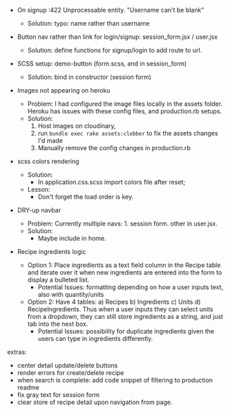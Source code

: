 - On signup :422 Unprocessable entity. "Username can't be blank"
  * Solution: typo: name rather than username

- Button nav rather than link for login/signup: session_form.jsx / user.jsx
  * Solution: define functions for signup/login to add route to url.

- SCSS setup: demo-button (form.scss, and in session_form)
  * Solution: bind in constructor (session form)

- Images not appearing on heroku
  * Problem: I had configured the image files locally in the assets folder. Heroku has issues with these config files, and production.rb setups.
  * Solution:
    1. Host images on cloudinary,
    2. run `bundle exec rake assets:clobber` to fix the assets changes I'd made
    3. Manually remove the config changes in production.rb

- scss colors rendering
  * Solution:
    - In application.css.scss import colors file after reset;
  * Lesson:
    - Don't forget the load order is key.

- DRY-up navbar
  * Problem: Currently multiple navs: 1. session form. other in user.jsx.
  * Solution:
    - Maybe include in home.

- Recipe ingredients logic
  - Option 1: Place ingredients as a text field column in the Recipe table and iterate over it when new ingredients are entered into the form to display a bulleted list.
    - Potential Issues: formatting depending on how a user inputs text, also with quantity/units
  - Option 2: Have 4 tables: a) Recipes b) Ingredients c) Units d) RecipeIngredients. Thus when a user inputs they can select units from a dropdown, they can still store ingredients as a string, and just tab into the next box.
    - Potential Issues: possibility for duplicate ingredients given the users can type in ingredients differently.

extras:
- center detail update/delete buttons
- render errors for create/delete recipe
- when search is complete: add code snippet of filtering to production readme
- fix gray text for session form
- clear store of recipe detail upon navigation from page.
